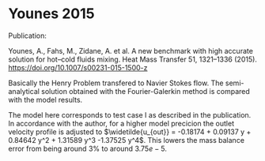 # Younes 2015

Publication:

Younes, A., Fahs, M., Zidane, A. et al. A new benchmark with high accurate solution for hot–cold fluids mixing. Heat Mass Transfer 51, 1321–1336 (2015). https://doi.org/10.1007/s00231-015-1500-z


Basically the Henry Problem transfered to Navier Stokes flow. The semi-analytical solution obtained with the Fourier-Galerkin method is compared with the model results. 

The model here corresponds to test case I as described in the publication. In accordance with the author, for a higher model precicion the outlet velocity profile is adjusted to $\widetilde{u_{out}} = -0.18174 + 0.09137 y + 0.84642 y^2 + 1.31589 y^3 -1.37525 y^4$. This lowers the mass balance error from being around $3\%$ to around $3.75e-5$.